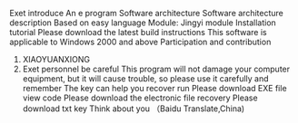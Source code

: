 Exet
introduce
An e program
Software architecture
Software architecture description
Based on easy language
Module: Jingyi module
Installation tutorial
Please download the latest build
instructions
This software is applicable to Windows 2000 and above
Participation and contribution
1.  XIAOYUANXIONG
2. Exet personnel
be careful
This program will not damage your computer equipment, but it will cause trouble, so please use it carefully and remember
The key can help you recover
run
Please download EXE file
view code
Please download the electronic file
recovery
Please download txt key
Think about you
（Baidu Translate,China)